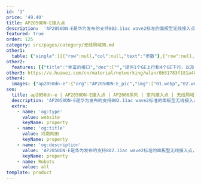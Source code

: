 ```yaml
---
id: '1'
price: '49.40'
title: AP2050DN-E接入点
description:  'AP2050DN-E是华为发布的支持802.11ac wave2标准的面板型无线接入点，支持2×2MIMO和两条空间流，整机速率1.267Gbps，适用于酒店客房、学生宿舍、医院病房、小型办公室等房间面积较小，户型较密集场景。内置蓝牙天线，可实现基于蓝牙技术的物联网应用，如蓝牙终端定位。'
featured: true
order: 125
category: src/pages/category/无线局域网.md
other1: 
  table: {"single":[[{"row":null,"col":null,"text":"参数"},{"row":null,"col":null,"text":"AP2050DN-E"}],[{"row":null,"col":null,"text":"尺寸（长×宽×高）"},{"row":null,"col":null,"text":"140mm×86mm×36mm"}],[{"row":null,"col":null,"text":"电源输入"},{"row":null,"col":null,"text":"DC：48V±5%\nPoE供电：满足802.3af/at以太网供电标准"}],[{"row":null,"col":null,"text":"最大功耗"},{"row":null,"col":null,"text":"11.5W\n说明：实际最大功耗遵照不同国家和地区法规而有所不同。"}],[{"row":null,"col":null,"text":"工作温度"},{"row":null,"col":null,"text":"0℃～+40℃"}],[{"row":null,"col":null,"text":"天线类型"},{"row":null,"col":null,"text":"内置全向天线"}],[{"row":null,"col":null,"text":"可同时在线的用户数量"},{"row":null,"col":null,"text":"≤256"}],[{"row":null,"col":null,"text":"最大发射功率"},{"row":null,"col":null,"text":"2.4G：21dBm（组合功率）\n5G：20dBm（组合功率）\n说明：\n实际发射功率遵照不同国家和地区法规而有所不同。发射功率支持1dB步长调整，可调范围支持从最大发射功率向下调整至1dBm。\nAP2050DN为86盒结构，只支持适合86盒的国家和地区。\n"}],[{"row":null,"col":null,"text":"MIMO:空间流"},{"row":null,"col":null,"text":"2×2:2"}],[{"row":null,"col":null,"text":"无线协议"},{"row":null,"col":null,"text":"802.11a/b/g/n/ac/ac wave2"}],[{"row":null,"col":null,"text":"最高速率"},{"row":null,"col":null,"text":"1.267Gbps"}]]}
other2:
  features: [{"title":"丰富的接口","dec":["","提供1个GE上行和4个GE下行，以及2个RJ45电话直通口；内置蓝牙，与eSight协作实现蓝牙终端定位；支持PoE out，可为IP话机等终端供电",""]},{"title":"安装灵活","dec":["","支持面板、挂墙、吸顶及桌面等多种安装方式，便于部署",""]},{"title":"云管理","dec":["","可通过华为云管理平台对AP设备及业务进行管理和运维，节省网络运维成本",""]}]
other3: https://e.huawei.com/cn/material/networking/wlan/0b51783f181a40ddba757df4b58e6231
other4:
  images: {"ap2050dn-e":{"org":"AP2050DN-E_pic","img":["01.webp","02.webp","03.webp","04.webp","05.webp","06.webp","07.webp","08.webp","09.webp","10.webp","11.webp"]}}
seo:
  title: ap2050dn-e | AP2050DN-E接入点 | AP2000系列 | 室内接入点 | 无线局域网 | 企业网络
  description: 'AP2050DN-E是华为发布的支持802.11ac wave2标准的面板型无线接入点，支持2×2MIMO和两条空间流，整机速率1.267Gbps，适用于酒店客房、学生宿舍、医院病房、小型办公室等房间面积较小，户型较密集场景。内置蓝牙天线，可实现基于蓝牙技术的物联网应用，如蓝牙终端定位。'
  extra:
    - name: 'og:type'
      value: website
      keyName: property
    - name: 'og:title'
      value: 河南网田
      keyName: property
    - name: 'og:description'
      value: 'AP2050DN-E是华为发布的支持802.11ac wave2标准的面板型无线接入点，支持2×2MIMO和两条空间流，整机速率1.267Gbps，适用于酒店客房、学生宿舍、医院病房、小型办公室等房间面积较小，户型较密集场景。内置蓝牙天线，可实现基于蓝牙技术的物联网应用，如蓝牙终端定位。'
      keyName: property
    - name: Robots
      value: all
template: product
---
```

